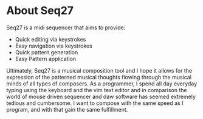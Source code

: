 

# About Seq27

Seq27 is a midi sequencer that aims to provide:

  * Quick editing via keystrokes
  * Easy navigation via keystrokes
  * Quick pattern generation
  * Easy Pattern application

Ultimately, Seq27 is a musical composition tool and I hope it allows for the expression of the patterned musical thoughts flowing through the musical minds of all types of composers.  As a programmer, I spend all day everyday typing using the keyboard and the vim text editor and in comparison the world of mouse driven sequencer and daw software has seemed extremely tedious and cumbersome.  I want to compose with the same speed as I program, and with that gain the same fulfillment.
